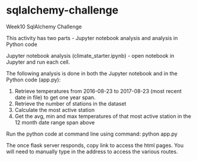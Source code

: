 # sqlalchemy-challenge
Week10 SqlAlchemy Challenge


This activity has two parts - Jupyter notebook analysis and analysis in Python code 

Jupyter notebook analysis (climate_starter.ipynb)  - open notebook in Jupyter and run each cell. 

The following analysis is done in both the Jupyter notebook and in the Python code (app.py):

1. Retrieve temperatures from 2016-08-23 to 2017-08-23 (most recent date in file) to get one year span.
2. Retrieve the number of stations in the dataset
3. Calculate the most active station
4. Get the avg, min and max temperatures of that most active station in the 12 month date range span above

Run the python code at command line using command: python app.py

The once flask server responds, copy link to access the html pages. You will need to manually type in the address to access the various routes. 


